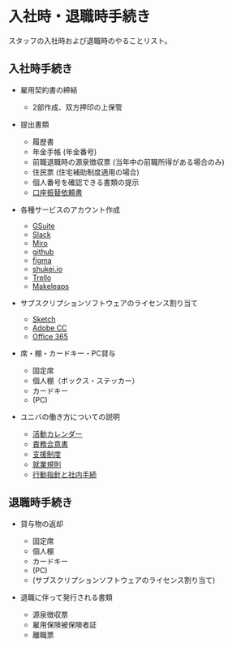 # 入社時・退職時手続き

スタッフの入社時および退職時のやることリスト。

## 入社時手続き
* 雇用契約書の締結
  - 2部作成、双方押印の上保管

* 提出書類
  - 履歴書
  - 年金手帳 (年金番号)
  - 前職退職時の源泉徴収票 (当年中の前職所得がある場合のみ)
  - 住民票 (住宅補助制度適用の場合)
  - 個人番号を確認できる書類の提示
  - [口座振替依頼書](https://github.com/uniba/uniba.github.io/raw/middleman/documents/formats/shinsei_kozahufikae.pdf)

* 各種サービスのアカウント作成
  - [GSuite](https://gsuite.google.co.jp/)
  - [Slack](https://uniba.slack.com/)
  - [Miro](https://miro.com/)
  - [github](http://github.com/uniba)
  - [figma](https://www.figma.com)
  - [shukei.io](http://shukei.io/)
  - [Trello](https://trello.com/)
  - [Makeleaps](http://makeleaps.com/)

* サブスクリプションソフトウェアのライセンス割り当て
  - [Sketch](https://www.sketch.com/)
  - [Adobe CC](https://www.adobe.com/jp/creativecloud.html)
  - [Office 365](https://www.office.com/)

* 席・棚・カードキー・PC貸与
  - 固定席
  - 個人棚（ボックス・ステッカー）
  - カードキー
  - (PC)

* ユニバの働き方についての説明
  - [活動カレンダー](https://github.com/uniba/uniba.github.io/tree/middleman/documents/%E6%B4%BB%E5%8B%95%E3%82%AB%E3%83%AC%E3%83%B3%E3%83%80%E3%83%BC)
  - [責務合意書](https://github.com/uniba/uniba.github.io/tree/middleman/documents/%E8%B2%AC%E5%8B%99%E5%90%88%E6%84%8F%E6%9B%B8)
  - [支援制度](https://github.com/uniba/uniba.github.io/tree/middleman/documents/%E6%94%AF%E6%8F%B4%E5%88%B6%E5%BA%A6)
  - [就業規則](https://github.com/uniba/uniba.github.io/tree/middleman/documents/%E5%B0%B1%E6%A5%AD%E8%A6%8F%E5%89%87)
  - [行動指針と社内手続](https://github.com/uniba/uniba.github.io/tree/middleman/documents/%E8%A1%8C%E5%8B%95%E6%8C%87%E9%87%9D%E3%81%A8%E7%A4%BE%E5%86%85%E6%89%8B%E7%B6%9A)

## 退職時手続き
* 貸与物の返却
  - 固定席
  - 個人棚
  - カードキー
  - (PC)
  - (サブスクリプションソフトウェアのライセンス割り当て)

* 退職に伴って発行される書類
  * 源泉徴収票
  * 雇用保険被保険者証
  * 離職票
